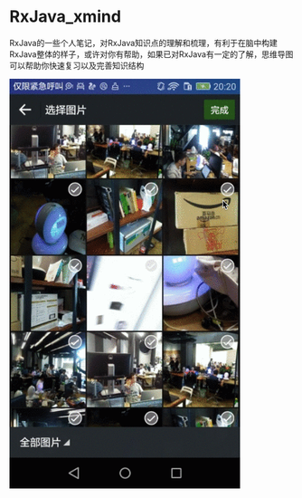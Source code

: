 # RxJava_xmind

RxJava的一些个人笔记，对RxJava知识点的理解和梳理，有利于在脑中构建RxJava整体的样子，或许对你有帮助，如果已对RxJava有一定的了解，思维导图可以帮助你快速复习以及完善知识结构

[![](https://github.com/Leo-Lang/image-picker-react-native/blob/master/docs/imagePicker.gif)](./example)